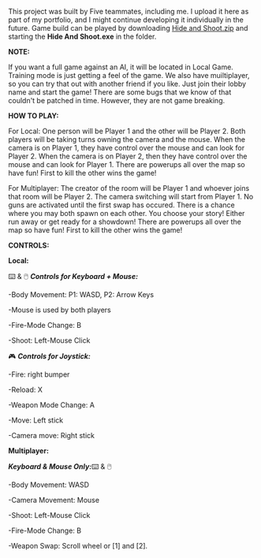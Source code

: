 This project was built by Five teammates, including me. I upload it here as part of my portfolio, and I might continue developing it individually in the future.
Game build can be played by downloading [Hide and Shoot.zip](https://drive.google.com/file/d/1s47yT8dtr7yUmdnZ-qebzBHN7NCcmUR_/view?usp=drive_link) and starting the **Hide And Shoot.exe** in the folder.

**NOTE:**

If you want a full game against an AI, it will be located in Local Game. Training mode is just getting a feel of the game. We also have muiltiplayer, so you can try that out with another friend if you like. Just join their lobby name and start the game! There are some bugs that we know of that couldn't be patched in time. However, they are not game breaking.

**HOW TO PLAY:** 

For Local: One person will be Player 1 and the other will be Player 2. Both players will be taking turns owning the camera and the mouse. When the camera is on Player 1, they have control over the mouse and can look for Player 2. When the camera is on Player 2, then they have control over the mouse and can look for Player 1. There are powerups all over the map so have fun! First to kill the other wins the game!

For Multiplayer: The creator of the room will be Player 1 and whoever joins that room will be Player 2. The camera switching will start from Player 1. No guns are activated until the first swap has occured. There is a chance where you may both spawn on each other. You choose your story! Either run away or get ready for a showdown! There are powerups all over the map so have fun! First to kill the other wins the game!

**CONTROLS:**

**Local:**

:keyboard: & :computer_mouse: _**Controls for Keyboard + Mouse:**_

-Body Movement: P1: WASD, P2: Arrow Keys

-Mouse is used by both players

-Fire-Mode Change: B

-Shoot: Left-Mouse Click

:video_game: _**Controls for Joystick:**_

-Fire: right bumper

-Reload: X

-Weapon Mode Change: A

-Move: Left stick

-Camera move: Right stick


**Multiplayer:** 

**_Keyboard & Mouse Only:_**:keyboard: & :computer_mouse:

-Body Movement: WASD

-Camera Movement: Mouse

-Shoot: Left-Mouse Click

-Fire-Mode Change: B

-Weapon Swap: Scroll wheel or [1] and [2].
